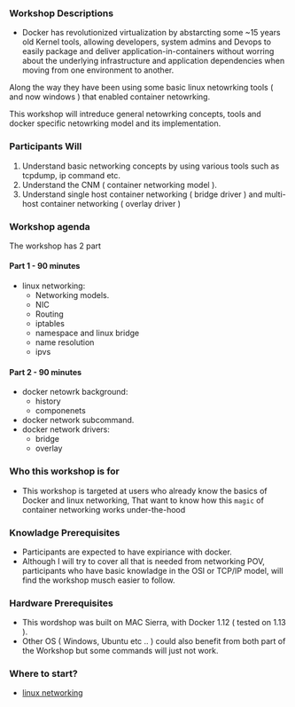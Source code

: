 ### Workshop Descriptions

- Docker has revolutionized virtualization by abstarcting some ~15 years old Kernel tools, 
allowing developers, system admins and Devops to easily package and deliver application-in-containers 
without worring about the underlying infrastructure and application dependencies when moving from one environment to another.  

Along the way they have been using some basic linux netowrking tools ( and now windows ) that enabled container netowrking.

This workshop will intreduce general netowrking concepts, tools and docker specific netowrking model and its implementation.

### Participants Will

1. Understand basic networking concepts by using various tools such as tcpdump, ip command etc.
2. Understand the CNM ( container networking model ).
3. Understand single host container networking ( bridge driver ) and multi-host container networking ( overlay driver )

### Workshop agenda

The workshop has 2 part 

#### Part 1 - 90 minutes

- linux networking:
    - Networking models.
    - NIC
    - Routing
    - iptables
    - namespace and linux bridge
    - name resolution
    - ipvs

#### Part 2 - 90 minutes
- docker netowrk background:
    - history
    - componenets
- docker network subcommand. 
- docker network drivers:
    - bridge
    - overlay

### Who this workshop is for

- This workshop is targeted at users who already know the basics of Docker and linux networking, 
That want to know how this `magic` of container networking works under-the-hood

### Knowladge Prerequisites
- Participants are expected to have expiriance with docker.
- Although I will try to cover all that is needed from networking POV, participants who have basic knowladge in the OSI or TCP/IP model, will find the workshop musch easier to follow.

### Hardware Prerequisites
- This wordshop was built on MAC Sierra, with Docker 1.12 ( tested on 1.13 ).
- Other OS ( Windows, Ubuntu etc .. ) could also benefit from both part of the Workshop but some commands will just not work. 


### Where to start? 
* [linux networking](linux-networking/README.md)